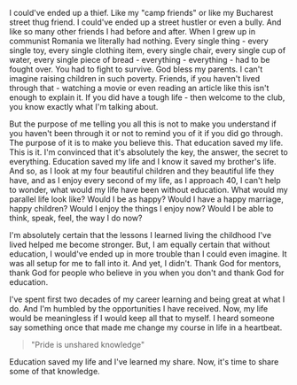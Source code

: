 I could've ended up a thief. Like my "camp friends" or like my Bucharest street thug friend. I could've ended up a street hustler or even a bully. And like so many other friends I had before and after. When I grew up in communist Romania we literally had nothing. Every single thing - every single toy, every single clothing item, every single chair, every single cup of water, every single piece of bread - everything - everything - had to be fought over. You had to fight to survive. God bless my parents. I can't imagine raising children in such poverty. Friends, if you haven't lived through that - watching a movie or even reading an article like this isn't enough to explain it. If you did have a tough life - then welcome to the club, you know exactly what I'm talking about.

But the purpose of me telling you all this is not to make you understand if you haven't been through it or not to remind you of it if you did go through. The purpose of it is to make you believe this. That education saved my life. This is it. I'm convinced that it's absolutely the key, the answer, the secret to everything. Education saved my life and I know it saved my brother's life. And so, as I look at my four beautiful children and they beautiful life they have, and as I enjoy every second of my life, as I approach 40, I can't help to wonder, what would my life have been without education. What would my parallel life look like? Would I be as happy? Would I have a happy marriage, happy children? Would I enjoy the things I enjoy now? Would I be able to think, speak, feel, the way I do now?

I'm absolutely certain that the lessons I learned living the childhood I've lived helped me become stronger. But, I am equally certain that without education, I would've ended up in more trouble than I could even imagine. It was all setup for me to fall into it. And yet, I didn't. Thank God for mentors, thank God for people who believe in you when you don't and thank God for education.

I've spent first two decades of my career learning and being great at what I do. And I'm humbled by the opportunities I have received. Now, my life would be meaningless if I would keep all that to myself. I heard someone say something once that made me change my course in life in a heartbeat.

> "Pride is unshared knowledge"

Education saved my life and I've learned my share. Now, it's time to share some of that knowledge.
